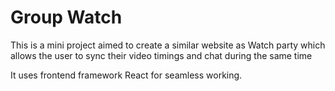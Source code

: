 
# Group Watch

This is a mini project aimed to create a similar website as Watch party which allows the user to sync their video timings and chat during the same time 

It uses frontend framework React for seamless working.
